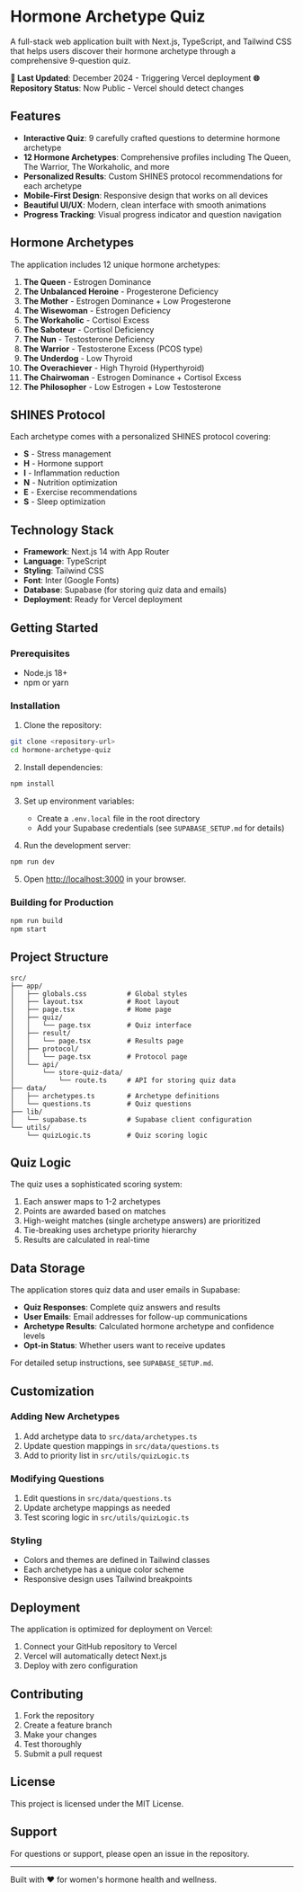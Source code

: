 # Hormone Archetype Quiz

A full-stack web application built with Next.js, TypeScript, and Tailwind CSS that helps users discover their hormone archetype through a comprehensive 9-question quiz.

**🔄 Last Updated**: December 2024 - Triggering Vercel deployment
**🌐 Repository Status**: Now Public - Vercel should detect changes

## Features

- **Interactive Quiz**: 9 carefully crafted questions to determine hormone archetype
- **12 Hormone Archetypes**: Comprehensive profiles including The Queen, The Warrior, The Workaholic, and more
- **Personalized Results**: Custom SHINES protocol recommendations for each archetype
- **Mobile-First Design**: Responsive design that works on all devices
- **Beautiful UI/UX**: Modern, clean interface with smooth animations
- **Progress Tracking**: Visual progress indicator and question navigation

## Hormone Archetypes

The application includes 12 unique hormone archetypes:

1. **The Queen** - Estrogen Dominance
2. **The Unbalanced Heroine** - Progesterone Deficiency
3. **The Mother** - Estrogen Dominance + Low Progesterone
4. **The Wisewoman** - Estrogen Deficiency
5. **The Workaholic** - Cortisol Excess
6. **The Saboteur** - Cortisol Deficiency
7. **The Nun** - Testosterone Deficiency
8. **The Warrior** - Testosterone Excess (PCOS type)
9. **The Underdog** - Low Thyroid
10. **The Overachiever** - High Thyroid (Hyperthyroid)
11. **The Chairwoman** - Estrogen Dominance + Cortisol Excess
12. **The Philosopher** - Low Estrogen + Low Testosterone

## SHINES Protocol

Each archetype comes with a personalized SHINES protocol covering:

- **S** - Stress management
- **H** - Hormone support
- **I** - Inflammation reduction
- **N** - Nutrition optimization
- **E** - Exercise recommendations
- **S** - Sleep optimization

## Technology Stack

- **Framework**: Next.js 14 with App Router
- **Language**: TypeScript
- **Styling**: Tailwind CSS
- **Font**: Inter (Google Fonts)
- **Database**: Supabase (for storing quiz data and emails)
- **Deployment**: Ready for Vercel deployment

## Getting Started

### Prerequisites

- Node.js 18+ 
- npm or yarn

### Installation

1. Clone the repository:
```bash
git clone <repository-url>
cd hormone-archetype-quiz
```

2. Install dependencies:
```bash
npm install
```

3. Set up environment variables:
   - Create a `.env.local` file in the root directory
   - Add your Supabase credentials (see `SUPABASE_SETUP.md` for details)

4. Run the development server:
```bash
npm run dev
```

5. Open [http://localhost:3000](http://localhost:3000) in your browser.

### Building for Production

```bash
npm run build
npm start
```

## Project Structure

```
src/
├── app/
│   ├── globals.css          # Global styles
│   ├── layout.tsx           # Root layout
│   ├── page.tsx             # Home page
│   ├── quiz/
│   │   └── page.tsx         # Quiz interface
│   ├── result/
│   │   └── page.tsx         # Results page
│   ├── protocol/
│   │   └── page.tsx         # Protocol page
│   └── api/
│       └── store-quiz-data/
│           └── route.ts     # API for storing quiz data
├── data/
│   ├── archetypes.ts        # Archetype definitions
│   └── questions.ts         # Quiz questions
├── lib/
│   └── supabase.ts          # Supabase client configuration
└── utils/
    └── quizLogic.ts         # Quiz scoring logic
```

## Quiz Logic

The quiz uses a sophisticated scoring system:

1. Each answer maps to 1-2 archetypes
2. Points are awarded based on matches
3. High-weight matches (single archetype answers) are prioritized
4. Tie-breaking uses archetype priority hierarchy
5. Results are calculated in real-time

## Data Storage

The application stores quiz data and user emails in Supabase:

- **Quiz Responses**: Complete quiz answers and results
- **User Emails**: Email addresses for follow-up communications
- **Archetype Results**: Calculated hormone archetype and confidence levels
- **Opt-in Status**: Whether users want to receive updates

For detailed setup instructions, see `SUPABASE_SETUP.md`.



## Customization

### Adding New Archetypes

1. Add archetype data to `src/data/archetypes.ts`
2. Update question mappings in `src/data/questions.ts`
3. Add to priority list in `src/utils/quizLogic.ts`

### Modifying Questions

1. Edit questions in `src/data/questions.ts`
2. Update archetype mappings as needed
3. Test scoring logic in `src/utils/quizLogic.ts`

### Styling

- Colors and themes are defined in Tailwind classes
- Each archetype has a unique color scheme
- Responsive design uses Tailwind breakpoints

## Deployment

The application is optimized for deployment on Vercel:

1. Connect your GitHub repository to Vercel
2. Vercel will automatically detect Next.js
3. Deploy with zero configuration

## Contributing

1. Fork the repository
2. Create a feature branch
3. Make your changes
4. Test thoroughly
5. Submit a pull request

## License

This project is licensed under the MIT License.

## Support

For questions or support, please open an issue in the repository.

---

Built with ❤️ for women's hormone health and wellness.
